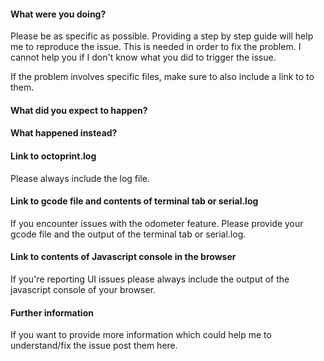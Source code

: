 #### What were you doing?

Please be as specific as possible. Providing a step by step guide will help me to reproduce the issue. This is needed in order to fix the problem. I cannot help you if I don't know what you did to trigger the issue.

If the problem involves specific files, make sure to also include a link to to them.

#### What did you expect to happen?

#### What happened instead?

#### Link to octoprint.log

Please always include the log file.

#### Link to gcode file and contents of terminal tab or serial.log

If you encounter issues with the odometer feature. Please provide your gcode file and the output of the terminal tab or serial.log.

#### Link to contents of Javascript console in the browser

If you're reporting UI issues please always include the output of the javascript console of your browser.

#### Further information

If you want to provide more information which could help me to understand/fix the issue post them here.

